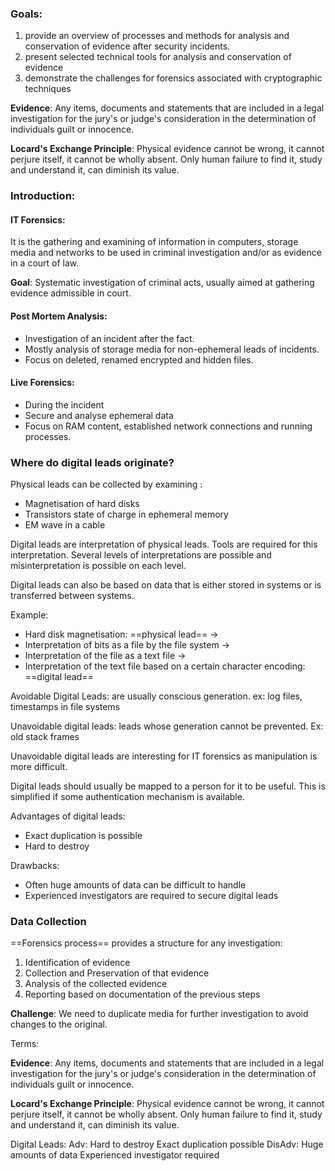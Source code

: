 ### Goals:
1. provide an overview of processes and methods for analysis and conservation of evidence after security incidents.
2. present selected technical tools for analysis and conservation of evidence
3. demonstrate the challenges for forensics associated with cryptographic techniques

**Evidence**:
Any items, documents and statements that are included in a legal investigation for the jury's or judge's consideration in the determination of individuals guilt or innocence.

**Locard's Exchange Principle**:
Physical evidence cannot be wrong, it cannot perjure itself, it cannot be wholly absent. Only human failure to find it, study and understand it, can diminish its value.


### Introduction:

#### IT Forensics:
It is the gathering and examining of information in computers, storage media and networks to be used in criminal investigation and/or as evidence in a court of law.

**Goal**:
Systematic investigation of criminal acts, usually aimed at gathering evidence admissible in court.


#### Post Mortem Analysis:
- Investigation of an incident after the fact.
- Mostly analysis of storage media for non-ephemeral leads of incidents.
- Focus on deleted, renamed encrypted and hidden files.

#### Live Forensics:
- During the incident
- Secure and analyse ephemeral data
- Focus on RAM content, established network connections and running processes.

### Where do digital leads originate?
Physical leads can be collected by examining :
- Magnetisation of hard disks
- Transistors state of charge in ephemeral memory
- EM wave in a cable

Digital leads are interpretation of physical leads. Tools are required for this interpretation. Several levels of interpretations are possible and misinterpretation is possible on each level. 

Digital leads can also be based on data that is either stored in systems or is transferred between systems.

Example:
- Hard disk magnetisation: ==physical lead== $\longrightarrow$
- Interpretation of bits as a file by the file system $\longrightarrow$
- Interpretation of the file as a text file $\longrightarrow$
- Interpretation of the text file based on a certain character encoding: ==digital lead==

Avoidable Digital Leads: are usually conscious generation. ex: log files, timestamps in file systems

Unavoidable digital leads: leads whose generation cannot be prevented. Ex: old stack frames

Unavoidable digital leads are interesting for IT forensics as manipulation is more difficult.

Digital leads should usually be mapped to a person for it to be useful. This is simplified if some authentication mechanism is available.

Advantages of digital leads:
- Exact duplication is possible
- Hard to destroy

Drawbacks:
- Often huge amounts of data can be difficult to handle
- Experienced investigators are required to secure digital leads


### Data Collection

==Forensics process== provides a structure for any investigation:
1. Identification of evidence
2. Collection and Preservation of that evidence
3. Analysis of the collected evidence
4. Reporting based on documentation of the previous steps

**Challenge**: We need to duplicate media for further investigation to avoid changes to the original.



Terms:

**Evidence**:
Any items, documents and statements that are included in a legal investigation for the jury's or judge's consideration in the determination of individuals guilt or innocence.

**Locard's Exchange Principle**:
Physical evidence cannot be wrong, it cannot perjure itself, it cannot be wholly absent. Only human failure to find it, study and understand it, can diminish its value.

Digital Leads:
	Adv:
		Hard to destroy
		Exact duplication possible
	DisAdv:
		Huge amounts of data
		Experienced investigator required
		